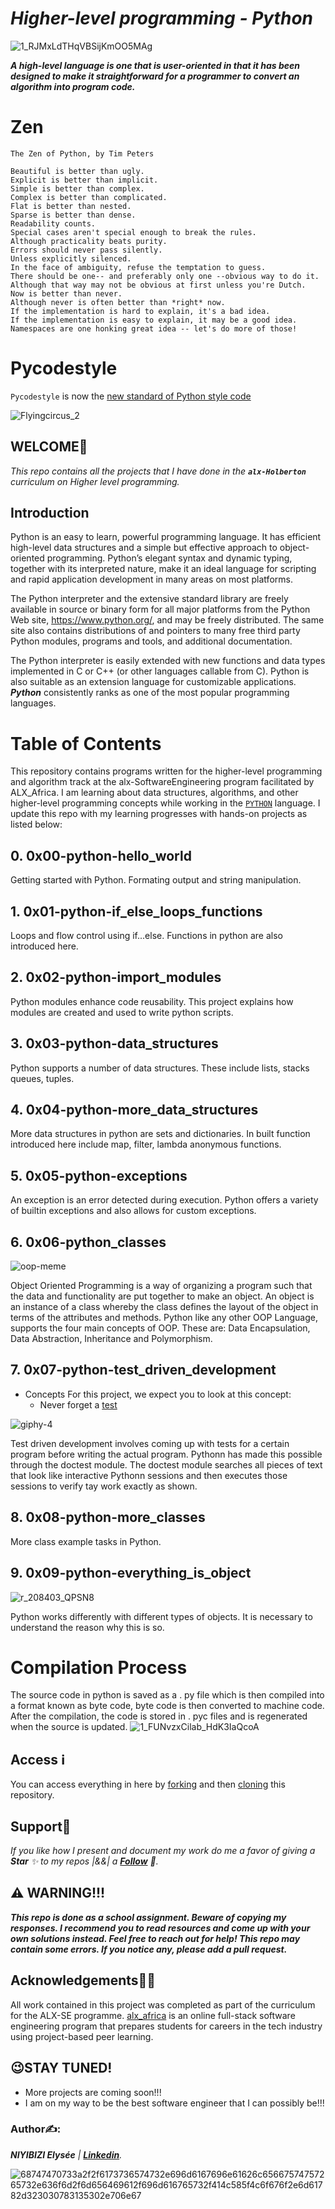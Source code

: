 # _Higher-level programming - Python_
![1_RJMxLdTHqVBSijKmOO5MAg](https://github.com/elyse502/alx-higher_level_programming/assets/125453474/972deb61-243a-47e5-b8ad-6271df7d3fd1)

**_A high-level language is one that is user-oriented in that it has been designed to make it straightforward for a programmer to convert an algorithm into program code._**

# Zen
```
The Zen of Python, by Tim Peters

Beautiful is better than ugly.
Explicit is better than implicit.
Simple is better than complex.
Complex is better than complicated.
Flat is better than nested.
Sparse is better than dense.
Readability counts.
Special cases aren't special enough to break the rules.
Although practicality beats purity.
Errors should never pass silently.
Unless explicitly silenced.
In the face of ambiguity, refuse the temptation to guess.
There should be one-- and preferably only one --obvious way to do it.
Although that way may not be obvious at first unless you're Dutch.
Now is better than never.
Although never is often better than *right* now.
If the implementation is hard to explain, it's a bad idea.
If the implementation is easy to explain, it may be a good idea.
Namespaces are one honking great idea -- let's do more of those!
```
# Pycodestyle
`Pycodestyle` is now the [new standard of Python style code](https://github.com/PyCQA/pycodestyle/issues/466)

![Flyingcircus_2](https://github.com/elyse502/alx-higher_level_programming/assets/125453474/9209f053-59db-4f7f-863b-a936b588acdf)

## WELCOME🤝
*This repo contains all the projects that I have done in the **`alx-Holberton`** curriculum on Higher level programming.*
## Introduction
Python is an easy to learn, powerful programming language. It has efficient high-level data structures and a simple but effective approach to object-oriented programming. Python’s elegant syntax and dynamic typing, together with its interpreted nature, make it an ideal language for scripting and rapid application development in many areas on most platforms.

The Python interpreter and the extensive standard library are freely available in source or binary form for all major platforms from the Python Web site, https://www.python.org/, and may be freely distributed. The same site also contains distributions of and pointers to many free third party Python modules, programs and tools, and additional documentation.

The Python interpreter is easily extended with new functions and data types implemented in C or C++ (or other languages callable from C). Python is also suitable as an extension language for customizable applications. __*Python*__ consistently ranks as one of the most popular programming languages.
# Table of Contents
This repository contains programs written for the higher-level programming and algorithm track at the alx-SoftwareEngineering program facilitated by ALX_Africa. I am learning about data structures, algorithms, and other higher-level programming concepts while working in the [`PYTHON`](https://en.wikipedia.org/wiki/Python_(programming_language)) language. I update this repo with my learning progresses with hands-on projects as listed below:
## 0. 0x00-python-hello_world
Getting started with Python. Formating output and string manipulation.

## 1. 0x01-python-if_else_loops_functions
Loops and flow control using if...else. Functions in python are also introduced here.

## 2. 0x02-python-import_modules
Python modules enhance code reusability. This project explains how modules are created and used to write python scripts.


## 3. 0x03-python-data_structures
Python supports a number of data structures. These include lists, stacks queues, tuples.

## 4. 0x04-python-more_data_structures
More data structures in python are sets and dictionaries. In built function introduced here include map, filter, lambda anonymous functions.

## 5. 0x05-python-exceptions
An exception is an error detected during execution. Python offers a variety of builtin exceptions and also allows for custom exceptions.

## 6. 0x06-python_classes
![oop-meme](https://github.com/elyse502/alx-higher_level_programming/assets/125453474/969d96d2-774a-46cc-a288-0c7e4803dee1)

Object Oriented Programming is a way of organizing a program such that the data and functionality are put together to make an object. An object is an instance of a class whereby the class defines the layout of the object in terms of the attributes and methods. Python like any other OOP Language, supports the four main concepts of OOP. These are: Data Encapsulation, Data Abstraction, Inheritance and Polymorphism.

## 7. 0x07-python-test_driven_development
* Concepts
For this project, we expect you to look at this concept:
  * Never forget a [test](https://intranet.alxswe.com/concepts/47)

![giphy-4](https://github.com/elyse502/alx-higher_level_programming/assets/125453474/6996a958-044f-48e9-9764-b9a549a0962c)

Test driven development involves coming up with tests for a certain program before writing the actual program. Pythonn has made this possible through the doctest module. The doctest module searches all pieces of text that look like interactive Pythonn sessions and then executes those sessions to verify tay work exactly as shown.

## 8. 0x08-python-more_classes
More class example tasks in Python.

## 9. 0x09-python-everything_is_object
![r_208403_QPSN8](https://github.com/elyse502/alx-higher_level_programming/assets/125453474/22229dec-8f23-4df2-99e0-b1312394a85b)

Python works differently with different types of objects. It is necessary to understand the reason why this is so.

# Compilation Process
The source code in python is saved as a . py file which is then compiled into a format known as byte code, byte code is then converted to machine code. After the compilation, the code is stored in . pyc files and is regenerated when the source is updated.
![1_FUNvzxCilab_HdK3IaQcoA](https://github.com/elyse502/alx-higher_level_programming/assets/125453474/169a4eb8-93d9-4f56-9aff-21535794ebed)

## Access ℹ️
You can access everything in here by [forking](https://docs.github.com/en/get-started/quickstart/fork-a-repo) and then [cloning](https://docs.github.com/en/repositories/creating-and-managing-repositories/cloning-a-repository) this repository.

## Support🎉
_If you like how I present and document my work do me a favor of giving a **Star** ✨ to my repos |&&| a [**Follow**](https://github.com/elyse502) 👥._

## ⚠️ WARNING!!!
**_This repo is done as a school assignment. Beware of copying my responses. I recommend you to read resources and come up with your own solutions instead. Feel free to reach out for help!
This repo may contain some errors. If you notice any, please add a pull request._**

## Acknowledgements🤜🤛
All work contained in this project was completed as part of the curriculum for the ALX-SE programme. [alx_africa](https://www.alxafrica.com/) is an online full-stack software engineering program that prepares students for careers in the tech industry using project-based peer learning.
## 😉STAY TUNED!
* More projects are coming soon!!!
* I am on my way to be the best software engineer that I can possibly be!!!

### Author✍️:
*__NIYIBIZI Elysée__ | [**Linkedin**](https://www.linkedin.com/in/niyibizi-elys%C3%A9e/).*

![68747470733a2f2f6173736574732e696d6167696e61626c65667574757265732e636f6d2f6d656469612f696d616765732f414c585f4c6f676f2e6d61782d323030783135302e706e67](https://github.com/elyse502/alx-low_level_programming/assets/125453474/2d08e450-0f63-4979-89cc-1c377d48c32a)
